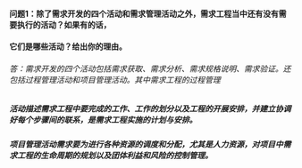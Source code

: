 

#### 问题1：除了需求开发的四个活动和需求管理活动之外，需求工程当中还有没有需要执行的活动？如果有的话，
#### 它们是哪些活动？给出你的理由。

###### 答：需求开发的四个活动包括需求获取、需求分析、需求规格说明、需求验证。还包括过程管理活动和项目管理活动。其中需求工程的过程管理
##### 活动描述需求工程中要完成的工作、工作的划分以及工程的开展安排，并建立协调好每个步骤间的联系，是需求工程实施的计划与安排。
##### 项目管理活动需求要为进行各种资源的调度和分配，尤其是人力资源，对项目中需求工程的生命周期的规划以及团体利益和风险的控制管理。


